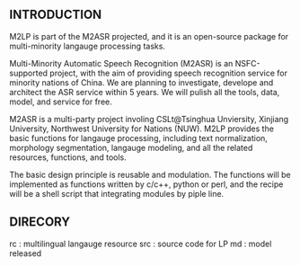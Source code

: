 INTRODUCTION
------------

M2LP is part of the M2ASR projected, and it is an open-source package for multi-minority langauge processing tasks.

Multi-Minority Automatic Speech Recognition (M2ASR) is an NSFC-supported project, with the aim of providing speech
recognition service for minority nations of China. We are planning to investigate, develope and architect the ASR
service within 5 years. We will pulish all the tools, data, model, and service for free. 

M2ASR is a multi-party project involing  CSLt@Tsinghua Unviersity, Xinjiang University, Northwest University for Nations (NUW).
M2LP provides the basic functions for langauge processing, including text normalization, morphology segmentation,
langauge modeling, and all the related resources, functions, and tools. 

The basic design principle is reusable and modulation. The functions will be implemented as functions written by 
c/c++, python or perl, and the recipe will be a shell script that integrating modules by piple line.


DIRECORY
--------
rc  : multilingual langauge resource
src : source code for LP
md  : model released

